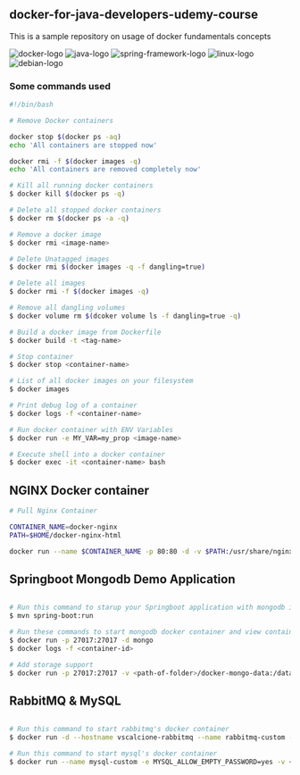 ## docker-for-java-developers-udemy-course

This is a sample repository on usage of docker fundamentals concepts

![docker-logo](https://img.icons8.com/color/96/000000/docker.png)
![java-logo](https://img.icons8.com/color/96/000000/java-coffee-cup-logo.png)
![spring-framework-logo](https://img.icons8.com/color/96/000000/spring-logo.png)
![linux-logo](https://img.icons8.com/color/96/000000/linux.png)
![debian-logo](https://img.icons8.com/color/96/000000/debian.png)

### Some commands used

```bash
#!/bin/bash

# Remove Docker containers

docker stop $(docker ps -aq)
echo 'All containers are stopped now'

docker rmi -f $(docker images -q)
echo 'All containers are removed completely now'

# Kill all running docker containers
$ docker kill $(docker ps -q)

# Delete all stopped docker containers
$ docker rm $(docker ps -a -q)

# Remove a docker image
$ docker rmi <image-name>

# Delete Unatagged images
$ docker rmi $(docker images -q -f dangling=true)

# Delete all images
$ docker rmi -f $(docker images -q)

# Remove all dangling volumes
$ docker volume rm $(dcoker volume ls -f dangling=true -q)

# Build a docker image from Dockerfile
$ docker build -t <tag-name>

# Stop container
$ docker stop <container-name>

# List of all docker images on your filesystem
$ docker images

# Print debug log of a container
$ docker logs -f <container-name>

# Run docker container with ENV Variables
$ docker run -e MY_VAR=my_prop <image-name> 

# Execute shell into a docker container
$ docker exec -it <container-name> bash
```

## NGINX Docker container
```bash
# Pull Nginx Container

CONTAINER_NAME=docker-nginx
PATH=$HOME/docker-nginx-html

docker run --name $CONTAINER_NAME -p 80:80 -d -v $PATH:/usr/share/nginx/html nginx
```

## Springboot Mongodb Demo Application
```bash

# Run this command to starup your Springboot application with mongodb integration
$ mvn spring-boot:run

# Run these commands to start mongodb docker container and view container's log
$ docker run -p 27017:27017 -d mongo
$ docker logs -f <container-id>

# Add storage support
$ docker run -p 27017:27017 -v <path-of-folder>/docker-mongo-data:/data/db -d mongo
```

## RabbitMQ & MySQL
```bash

# Run this command to start rabbitmq's docker container
$ docker run -d --hostname vscalcione-rabbitmq --name rabbitmq-custom -p 8080:15672 -p 5671:5671 -p 5672:5672 rabbitmq:3-management

# Run this command to start mysql's docker container
$ docker run --name mysql-custom -e MYSQL_ALLOW_EMPTY_PASSWORD=yes -v <path-of-your-folder>/mysql-data:/var/lib/mysql -p 3306:3306 -d mysql
```
